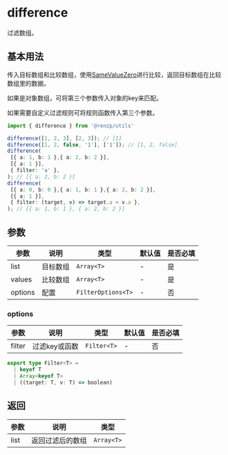 # difference

过滤数组。

## 基本用法

传入目标数组和比较数组，使用[SameValueZero](https://262.ecma-international.org/6.0/#sec-samevaluezero)进行比较，返回目标数组在比较数组里的数据。

如果是对象数组，可将第三个参数传入对象的key来匹配。

如果需要自定义过滤规则可将规则函数传入第三个参数。

```ts
import { difference } from '@renzp/utils'

difference([1, 2, 3], [2, 3]); // [1]
difference([1, 2, false, '1'], ['1']); // [1, 2, false]
difference(
 [{ a: 1, b: 1 },{ a: 2, b: 2 }],
 [{ a: 1 }],
 { filter: 'a' },
); // [{ a: 2, b: 2 }]
difference(
 [{ a: 0, b: 0 },{ a: 1, b: 1 },{ a: 2, b: 2 }],
 [{ a: 1 }],
 { filter: (target, v) => target.a < v.a },
); // [{ a: 1, b: 1 }, { a: 2, b: 2 }]
```

## 参数

| 参数    | 说明     | 类型               | 默认值 | 是否必填 |
| ------- | -------- | ------------------ | ------ | -------- |
| list    | 目标数组 | `Array<T>`         | -      | 是       |
| values  | 比较数组 | `Array<T>`         | -      | 是       |
| options | 配置     | `FilterOptions<T>` | -      | 否       |

### options

| 参数   | 说明          | 类型        | 默认值 | 是否必填 |
| ------ | ------------- | ----------- | ------ | -------- |
| filter | 过滤key或函数 | `Filter<T>` | -      | 否       |

```ts
export type Filter<T> =
  | keyof T
  | Array<keyof T>
  | ((target: T, v: T) => boolean)
```

## 返回

| 参数 | 说明             | 类型       |
| ---- | ---------------- | ---------- |
| list | 返回过滤后的数组 | `Array<T>` |
